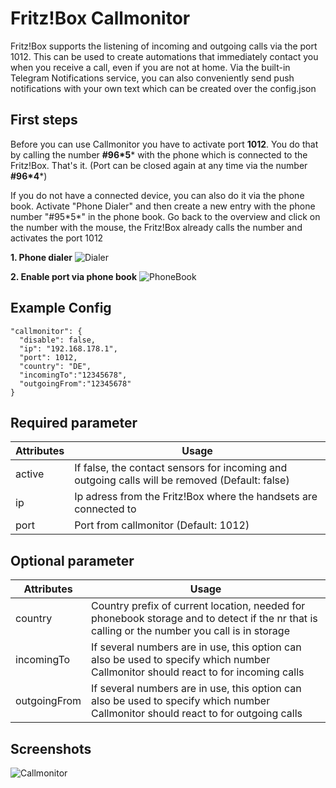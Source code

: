 # Fritz!Box Callmonitor

Fritz!Box supports the listening of incoming and outgoing calls via the port 1012. This can be used to create automations that immediately contact you when you receive a call, even if you are not at home. Via the built-in Telegram Notifications service, you can also conveniently send push notifications with your own text which can be created over the config.json



## First steps

Before you can use Callmonitor you have to activate port **1012**. You do that by calling the number **#96\*5*** with the phone which is connected to the Fritz!Box. That's it. (Port can be closed again at any time via the number **#96\*4***)

If you do not have a connected device, you can also do it via the phone book. Activate "Phone Dialer" and then create a new entry with the phone number "#95\*5*" in the phone book. Go back to the overview and click on the number with the mouse, the Fritz!Box already calls the number and activates the port 1012



**1. Phone dialer**
![Dialer](https://raw.githubusercontent.com/SeydX/homebridge-fritz-platform/master/docs/images/dialer.png)



**2. Enable port via phone book**
![PhoneBook](https://raw.githubusercontent.com/SeydX/homebridge-fritz-platform/master/docs/images/ports_callmonitor.png)



## Example Config

```
"callmonitor": {
  "disable": false,
  "ip": "192.168.178.1",
  "port": 1012,
  "country": "DE",
  "incomingTo":"12345678",
  "outgoingFrom":"12345678"
}
```



## Required parameter

| Attributes | Usage |
|------------|-------|
| active | If false, the contact sensors for incoming and outgoing calls will be removed (Default: false) |
| ip | Ip adress from the Fritz!Box where the handsets are connected to |
| port | Port from callmonitor (Default: 1012) |



## Optional parameter

| Attributes | Usage |
|------------|-------|
| country | Country prefix of current location, needed for phonebook storage and to detect if the nr that is calling or the number you call is in storage |
| incomingTo | If several numbers are in use, this option can also be used to specify which number Callmonitor should react to for incoming calls |
| outgoingFrom | If several numbers are in use, this option can also be used to specify which number Callmonitor should react to for outgoing calls |



## Screenshots

![Callmonitor](https://github.com/SeydX/homebridge-fritz-platform/raw/master/images/callmonitor.jpg)

